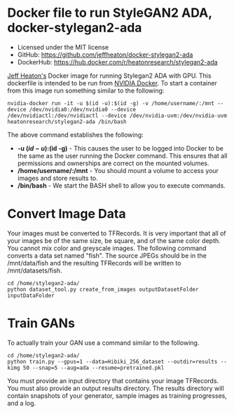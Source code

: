 # Docker file to run StyleGAN2 ADA, docker-stylegan2-ada
* Licensed under the MIT license
* GitHub: https://github.com/jeffheaton/docker-stylegan2-ada
* DockerHub: https://hub.docker.com/r/heatonresearch/stylegan2-ada

[Jeff Heaton's](http://www.heatonresearch.com) Docker image for running Stylegan2 ADA with GPU. This dockerfile is intended to be run from [NVIDIA Docker](https://github.com/NVIDIA/nvidia-docker). To start a container from this image run something similar to the following:

```
nvidia-docker run -it -u $(id -u):$(id -g) -v /home/username/:/mnt --device /dev/nvidia0:/dev/nvidia0 --device /dev/nvidiactl:/dev/nvidiactl --device /dev/nvidia-uvm:/dev/nvidia-uvm heatonresearch/stylegan2-ada /bin/bash
```

The above command establishes the following:

* **-u $(id -u):$(id -g)** - This causes the user to be logged into Docker to be the same as the user running the Docker command.  This ensures that all permissions and ownerships are correct on the mounted volumes.
* **/home/username/:/mnt** - You should mount a volume to access your images and store results to.
* **/bin/bash** - We start the BASH shell to allow you to execute commands.

# Convert Image Data

Your images must be converted to TFRecords. It is very important that all of your images be of the same size, be square, and of the same color depth. You cannot mix color and greyscale images.  The following command converts a data set named "fish".  The source JPEGs should be in the /mnt/data/fish and the resulting TFRecords will be written to /mnt/datasets/fish.

```
cd /home/stylegan2-ada/
python dataset_tool.py create_from_images outputDatasetFolder inputDataFolder
```

# Train GANs

To actually train your GAN use a command similar to the following.

```
cd /home/stylegan2-ada/
python train.py --gpus=1 --data=Hibiki_256_dataset --outdir=results --kimg 50 --snap=5 --aug=ada --resume=pretrained.pkl
```

You must provide an input directory that contains your image TFRecords. You must also provide an output results directory.  The results directory will contain snapshots of your generator, sample images as training progresses, and a log.
